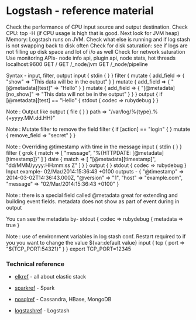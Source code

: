 # Logstash - reference material
Check the performance of CPU input source and output
destination.
Check CPU: top -H
(if CPU usage is high that is good. Next look for JVM heap)
Memory: Logstash runs on JVM. Check what else is running and if
log stash is not swapping back to disk often
Check for disk saturation: see if logs are not filling up disk
space and lot of i/o as well
Check for network saturation
Use  monitoring APIs- node info api, plugin api, node stats, hot
threads
localhost:9600
GET /
GET /_node/jvm
GET /_node/pipeline

Syntax - input, filter, output
input { stdin { } }
filter {
mutate { add_field => { "show" => "This data
will be in the output" } }
mutate { add_field => { "[@metadata][test]" => "Hello" } }
mutate { add_field => { "[@metadata][no_show]" => "This data will not be in the output" } }
}
output {
 if [@metadata][test] == "Hello" {
 stdout { codec => rubydebug }
}

Note : Output like
output {
  file {
 }
}
path => "/var/log/%{type}.%{+yyyy.MM.dd.HH}"
  
Note : Mutate filter to remove the field
filter {
if [action] == "login" {
}
mutate { remove_field => "secret" }
}

Note : Overriding @timestamp with time in the message
input { stdin { } }
filter {
grok { match => [ "message", "%{HTTPDATE:
[@metadata][timestamp]}" ] }
date { match => [ "[@metadata][timestamp]",
"dd/MMM/yyyy:HH:mm:ss Z" ] }
}
 output {
 }
stdout { codec => rubydebug }
  Input example-
 02/Mar/2014:15:36:43 +0100
outputs -
{
"@timestamp" => 2014-03-02T14:36:43.000Z,
"@version" => "1",
"host" => "example.com",
"message" => "02/Mar/2014:15:36:43 +0100"
}

Note : there is a special field called @metadata great for extending and building event fields. metadata does not show as part of event during in output

 You can see the metadata by-
 stdout { codec => rubydebug { metadata => true }

Note : use of environment variables in log stash conf. Restart required to if you you want to change the value
${var:default value}
 input { tcp {
 port => "${TCP_PORT:54321}"
 }
 }
export TCP_PORT=12345

### Technical reference
* [elkref] - all about elastic stack
* [sparkref] - Spark
* [nosqlref] - Cassandra, HBase, MongoDB
* [logstashref] - Logstash

   [elkref]: <https://github.com/shradhatx/reference/elkdoc>
   [sparkref]: <https://github.com/shradhatx/reference/elkdoc>
   [nosqlref]: <https://github.com/shradhatx/reference/nosqldoc>
   [logstashref]: <https://github.com/shradhatx/reference/logstashdoc>






